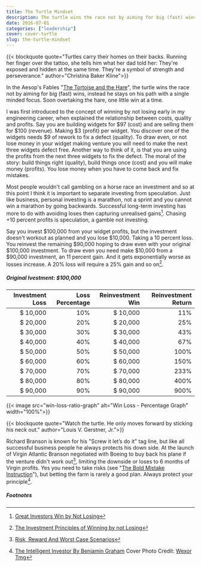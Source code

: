 ```yaml
---
title: The Turtle Mindset
description: The turtle wins the race not by aiming for big (fast) wins, instead he stays on his path with a single minded focus.
date: 2016-07-01
categories: ["leadership"]
cover: cover-turtle
slug: the-turtle-mindset
---
```


{{< blockquote quote="Turtles carry their homes on their backs. Running her finger over the tattoo, she tells him what her dad told her: They're exposed and hidden at the same time. They're a symbol of strength and perseverance." author="Christina Baker Kline">}}

In the Aesop's Fables "[The Tortoise and the Hare](https://en.wikipedia.org/wiki/The_Tortoise_and_the_Hare)", the turtle wins the race not by aiming for big (fast) wins, instead he stays on his path with a single minded focus. Soon overtaking the hare, one little win at a time.

I was first introduced to the concept of winning by not losing early in my engineering career, when explained the relationship between costs, quality and profits. Say you are building widgets for $97 (cost) and are selling them for $100 (revenue). Making $3 (profit) per widget. You discover one of the widgets needs $9 of rework to fix a defect (quality). To draw even, or not lose money in your widget making venture you will need to make the next three widgets defect free. Another way to think of it, is that you are using the profits from the next three widgets to fix the defect. The moral of the story: build things right (quality), build things once (cost) and you will make money (profits). You lose money when you have to come back and fix mistakes.

Most people wouldn't call gambling on a horse race an investment and so at this point I think it is important to separate investing from speculation. Just like business, personal investing is a marathon, not a sprint and you cannot win a marathon by going backwards. Successful long-term investing has more to do with avoiding loses then capturing unrealised gains[^great]. Chasing +10 percent profits is speculation, a gamble not investing.

Say you invest $100,000 from your widget profits, but the investment doesn't workout as planned and you lose $10,000. Taking a 10 percent loss. You reinvest the remaining $90,000 hoping to draw even with your original $100,000 investment. To draw even you need make $10,000 from a $90,000 investment, an 11 percent gain. And it gets exponentially worse as losses increase. A 20% loss will require a 25% gain and so on[^reckoning].

##### Original Ivestment: $100,000

| Investment Loss | Loss Percentage | Reinvestment Win | Reinvestment Return |
|----------------:|----------------:|-----------------:|--------------------:|
| $        10,000 |             10% | $         10,000 |                 11% |
| $        20,000 |             20% | $         20,000 |                 25% |
| $        30,000 |             30% | $         30,000 |                 43% |
| $        40,000 |             40% | $         40,000 |                 67% |
| $        50,000 |             50% | $         50,000 |                100% |
| $        60,000 |             60% | $         60,000 |                150% |
| $        70,000 |             70% | $         70,000 |                233% |
| $        80,000 |             80% | $         80,000 |                400% |
| $        90,000 |             90% | $         90,000 |                900% |

{{< image src="win-loss-ratio-graph" alt="Win Loss - Percentage Graph" width="100%">}}


{{< blockquote quote="Watch the turtle. He only moves forward by sticking his neck out." author="Louis V. Gerstner, Jr.">}}

Richard Branson is known for his "Screw it let’s do it" tag line, but like all successful business people he always protects his down side. At the launch of Virgin Atlantic Branson negotiated with Boeing to buy back his plane if the venture didn't work out[^branson], limiting the downside or loses to 6 months of Virgin profits. Yes you need to take risks (see  "[The Bold Mistake Instruction](/blog/the-bold-mistake-instruction.html)"), but betting the farm is rarely a good plan. Always protect your principle[^TIP].

##### Footnotes
[^reckoning]: [The Investment Principles of Winning by not Losing](http://www.dailyreckoning.com.au/investment-principles-winning-losing/2014/08/13/)
[^great]: [Great Investors Win by Not Losing](https://www.linkedin.com/pulse/great-investors-win-losing-daniel-crosby-ph-d-)
[^branson]: [Risk, Reward And Worst Case Scenarios](http://www.forbes.com/sites/alisoncoleman/2014/05/11/risk-reward-and-worst-case-scenarios-how-entrepreneurs-like-richard-branson-and-tony-hsieh-call-it/#279756b3c28c)
[^TIP]: [The Intelligent Investor By Benjamin Graham](https://www.theinvestorspodcast.com/the-intelligent-investor-benjamin-graham/)
Cover Photo Credit: [Wexor Tmg](https://unsplash.com/photos/L-2p8fapOA8)
